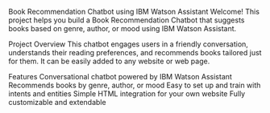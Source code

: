 Book Recommendation Chatbot using IBM Watson Assistant
Welcome! This project helps you build a Book Recommendation Chatbot that suggests books based on genre, author, or mood using IBM Watson Assistant.

Project Overview
This chatbot engages users in a friendly conversation, understands their reading preferences, and recommends books tailored just for them. It can be easily added to any website or web page.

Features
Conversational chatbot powered by IBM Watson Assistant
Recommends books by genre, author, or mood
Easy to set up and train with intents and entities
Simple HTML integration for your own website
Fully customizable and extendable
